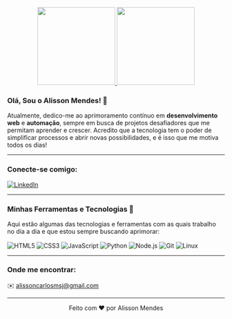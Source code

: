 <div align="center">
  <a href="https://github.com/Alisson-Mendes">
  <img height="180em" src="https://github-readme-stats.vercel.app/api?username=Alisson-Mendes&show_icons=true&theme=dracula&include_all_commits=true&count_private=true"/>
  <img height="180em" src="https://github-readme-stats.vercel.app/api/top-langs/?username=Alisson-Mendes&layout=compact&theme=dracula"/>
  </a>
</div>

### Olá, Sou o Alisson Mendes! 👋

Atualmente, dedico-me ao aprimoramento contínuo em **desenvolvimento web** e **automação**, sempre em busca de projetos desafiadores que me permitam aprender e crescer. Acredito que a tecnologia tem o poder de simplificar processos e abrir novas possibilidades, e é isso que me motiva todos os dias!

---

### Conecte-se comigo:

[![LinkedIn](https://img.shields.io/badge/LinkedIn-0077B5?style=for-the-badge&logo=linkedin&logoColor=white)](https://www.linkedin.com/in/alisson-mendes-profile) 

---
### Minhas Ferramentas e Tecnologias 🚀

Aqui estão algumas das tecnologias e ferramentas com as quais trabalho no dia a dia e que estou sempre buscando aprimorar:

<div align="left">
  <img align="center" alt="HTML5" src="https://img.shields.io/badge/HTML5-E34F26?style=for-the-badge&logo=html5&logoColor=white">
  <img align="center" alt="CSS3" src="https://img.shields.io/badge/CSS3-1572B6?style=for-the-badge&logo=css3&logoColor=white">
  <img align="center" alt="JavaScript" src="https://img.shields.io/badge/JavaScript-323330?style=for-the-badge&logo=javascript&logoColor=F7DF1E">
  <img align="center" alt="Python" src="https://img.shields.io/badge/Python-3776AB?style=for-the-badge&logo=python&logoColor=white">
  <img align="center" alt="Node.js" src="https://img.shields.io/badge/Node.js-43853D?style=for-the-badge&logo=node.js&logoColor=white">
  <img align="center" alt="Git" src="https://img.shields.io/badge/Git-F05032?style=for-the-badge&logo=git&logoColor=white">
  <img align="center" alt="Linux" src="https://img.shields.io/badge/Linux-FCC624?style=for-the-badge&logo=linux&logoColor=black">
</div>

---

### Onde me encontrar:

✉️ alissoncarlosmsj@gmail.com

---

<div align="center">
  Feito com ❤️ por Alisson Mendes
</div>

